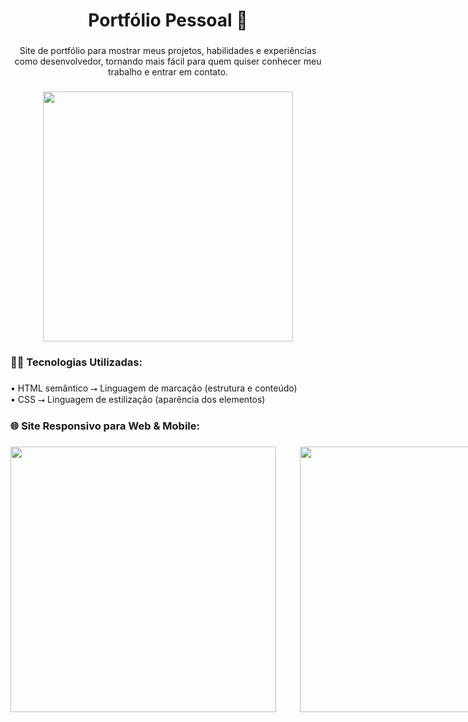 <h1 align="center">Portfólio Pessoal 📱</h1>

###

<p align="center">Site de portfólio para mostrar meus projetos, habilidades e experiências como desenvolvedor, tornando mais fácil para quem quiser conhecer meu trabalho e entrar em contato.</p>

###

<div align="center">
  <img height="400" src="https://i.imgur.com/gQ1Race.png"  />
</div>

###

<h3 align="left">👨‍💻 Tecnologias Utilizadas:</h3>

###

<p align="left">• HTML semântico ⭢ Linguagem de marcação (estrutura e conteúdo)<br>• CSS ⭢ Linguagem de estilização (aparência dos elementos)</p>

###

<h3 align="left">🌐 Site Responsivo para Web & Mobile:</h3>

###

<div align="left" style="display: flex; gap: 20px;">
  <img height="425" src="https://i.imgur.com/8SgtjaB.png" style="margin-right: 18px;" />
  <img height="425" src="https://i.imgur.com/AKAOeoQ.png" />
</div>
